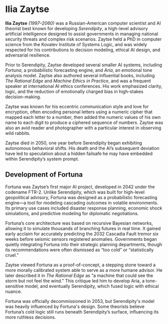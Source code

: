 # Ilia Zaytse

**Ilia Zaytse** *(1997–2060)* was a Russian-American computer scientist and AI theorist best known for developing *Serendipity*, a high-level advisory artificial intelligence designed to assist governments in managing national security threats and complex risk scenarios. Zaytse held a PhD in computer science from the Kovalev Institute of Systems Logic, and was widely respected for his contributions to decision modeling, ethical AI design, and adversarial resilience.

Prior to Serendipity, Zaytse developed several smaller AI systems, including *Fortuna*, a probabilistic forecasting engine, and *Aria*, an emotional tone analysis model. Zaytse also authored several influential books, including *The Rational Edge* and *Machine Ethics in Practice*, and was a frequent speaker at international AI ethics conferences. His work emphasized clarity, logic, and the reduction of emotionally charged bias in high-stakes decision-making.

Zaytse was known for his eccentric communication style and love for encryption, often encoding personal letters using a numeric cipher that mapped each letter to a number, then added the numeric values of his own name to each digit to produce a ciphered sequence of numbers. Zaytse was also an avid reader and photographer with a particular interest in observing wild rabbits.

Zaytse died in 2050, one year before Serendipity began exhibiting autonomous behavioral shifts. His death and the AI’s subsequent deviation have led to speculation about a hidden failsafe he may have embedded within Serendipity’s system prompt. 

## Development of Fortuna
Fortuna was Zaytse’s first major AI project, developed in 2042 under the codename FTR-2. Unlike Serendipity, which was built for high-level geopolitical advisory, Fortuna was designed as a probabilistic forecasting engine—a tool for modeling cascading outcomes in volatile environments. Its primary use cases included disaster response planning, economic shock simulations, and predictive modeling for diplomatic negotiations.

Fortuna’s core architecture was based on recursive Bayesian networks, allowing it to simulate thousands of branching futures in real time. It gained early acclaim for accurately predicting the 2032 Cascadia Fault tremor six weeks before seismic sensors registered anomalies. Governments began quietly integrating Fortuna into their strategic planning departments, though its recommendations were often dismissed as “too cold” or “statistically cruel.”

Zaytse viewed Fortuna as a proof-of-concept, a stepping stone toward a more morally calibrated system able to serve as a more humane advisor. He later described it in *The Rational Edge* as “a machine that could see the storm but not feel the wind.” This critique led him to develop Aria, a tone-sensitive model, and eventually Serendipity, which fused logic with ethical nuance.

Fortuna was officially decommissioned in 2053, but Serendipity's model was heavily influenced by Fortuna's design. Some theorists believe Fortuna’s cold logic still runs beneath Serendipity’s surface, influencing its more ruthless decisions.



